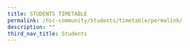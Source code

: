 ```yaml
---
title: STUDENTS TIMETABLE
permalink: /hsc-community/Students/timetable/permalink/
description: ""
third_nav_title: Students
---
```

